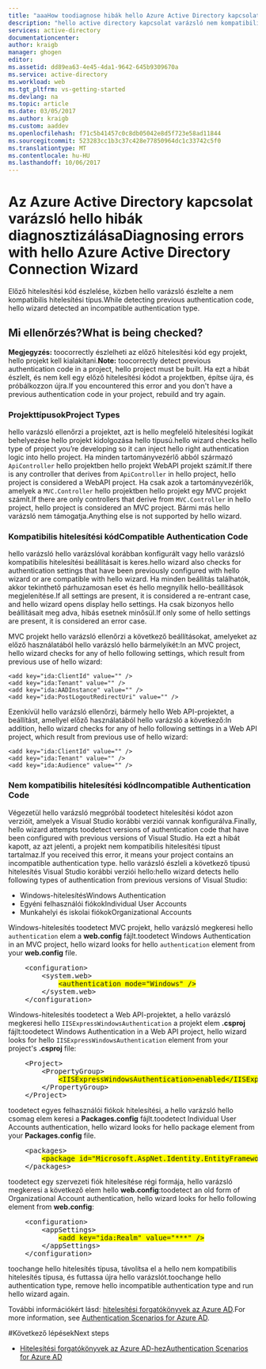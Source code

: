 ```yaml
---
title: "aaaHow toodiagnose hibák hello Azure Active Directory kapcsolat varázsló"
description: "hello active directory kapcsolat varázsló nem kompatibilis hitelesítési típust észlelt"
services: active-directory
documentationcenter: 
author: kraigb
manager: ghogen
editor: 
ms.assetid: dd89ea63-4e45-4da1-9642-645b9309670a
ms.service: active-directory
ms.workload: web
ms.tgt_pltfrm: vs-getting-started
ms.devlang: na
ms.topic: article
ms.date: 03/05/2017
ms.author: kraigb
ms.custom: aaddev
ms.openlocfilehash: f71c5b41457c0c8db05042e8d5f723e58ad11844
ms.sourcegitcommit: 523283cc1b3c37c428e77850964dc1c33742c5f0
ms.translationtype: MT
ms.contentlocale: hu-HU
ms.lasthandoff: 10/06/2017
---
```

# <a name="diagnosing-errors-with-hello-azure-active-directory-connection-wizard"></a><span data-ttu-id="7cbfb-103">Az Azure Active Directory kapcsolat varázsló hello hibák diagnosztizálása</span><span class="sxs-lookup"><span data-stu-id="7cbfb-103">Diagnosing errors with hello Azure Active Directory Connection Wizard</span></span>
<span data-ttu-id="7cbfb-104">Előző hitelesítési kód észlelése, közben hello varázsló észlelte a nem kompatibilis hitelesítési típus.</span><span class="sxs-lookup"><span data-stu-id="7cbfb-104">While detecting previous authentication code, hello wizard detected an incompatible authentication type.</span></span>   

## <a name="what-is-being-checked"></a><span data-ttu-id="7cbfb-105">Mi ellenőrzés?</span><span class="sxs-lookup"><span data-stu-id="7cbfb-105">What is being checked?</span></span>
<span data-ttu-id="7cbfb-106">**Megjegyzés:** toocorrectly észlelheti az előző hitelesítési kód egy projekt, hello projekt kell kialakítani.</span><span class="sxs-lookup"><span data-stu-id="7cbfb-106">**Note:** toocorrectly detect previous authentication code in a project, hello project must be built.</span></span>  <span data-ttu-id="7cbfb-107">Ha ezt a hibát észlelt, és nem kell egy előző hitelesítési kódot a projektben, építse újra, és próbálkozzon újra.</span><span class="sxs-lookup"><span data-stu-id="7cbfb-107">If you encountered this error and you don't have a previous authentication code in your project, rebuild and try again.</span></span>

### <a name="project-types"></a><span data-ttu-id="7cbfb-108">Projekttípusok</span><span class="sxs-lookup"><span data-stu-id="7cbfb-108">Project Types</span></span>
<span data-ttu-id="7cbfb-109">hello varázsló ellenőrzi a projektet, azt is hello megfelelő hitelesítési logikát behelyezése hello projekt kidolgozása hello típusú.</span><span class="sxs-lookup"><span data-stu-id="7cbfb-109">hello wizard checks hello type of project you’re developing so it can inject hello right authentication logic into hello project.</span></span>  <span data-ttu-id="7cbfb-110">Ha minden tartományvezérlő abból származó `ApiController` hello projektben hello projekt WebAPI projekt számít.</span><span class="sxs-lookup"><span data-stu-id="7cbfb-110">If there is any controller that derives from `ApiController` in hello project, hello project is considered a WebAPI project.</span></span>  <span data-ttu-id="7cbfb-111">Ha csak azok a tartományvezérlők, amelyek a `MVC.Controller` hello projektben hello projekt egy MVC projekt számít.</span><span class="sxs-lookup"><span data-stu-id="7cbfb-111">If there are only controllers that derive from `MVC.Controller` in hello project, hello project is considered an MVC project.</span></span>  <span data-ttu-id="7cbfb-112">Bármi más hello varázsló nem támogatja.</span><span class="sxs-lookup"><span data-stu-id="7cbfb-112">Anything else is not supported by hello wizard.</span></span>

### <a name="compatible-authentication-code"></a><span data-ttu-id="7cbfb-113">Kompatibilis hitelesítési kód</span><span class="sxs-lookup"><span data-stu-id="7cbfb-113">Compatible Authentication Code</span></span>
<span data-ttu-id="7cbfb-114">hello varázsló hello varázslóval korábban konfigurált vagy hello varázsló kompatibilis hitelesítési beállításait is keres.</span><span class="sxs-lookup"><span data-stu-id="7cbfb-114">hello wizard also checks for authentication settings that have been previously configured with hello wizard or are compatible with hello wizard.</span></span>  <span data-ttu-id="7cbfb-115">Ha minden beállítás találhatók, akkor tekinthető párhuzamosan eset és hello megnyílik hello-beállítások megjelenítése.</span><span class="sxs-lookup"><span data-stu-id="7cbfb-115">If all settings are present, it is considered a re-entrant case, and hello wizard opens display hello settings.</span></span>  <span data-ttu-id="7cbfb-116">Ha csak bizonyos hello beállításait meg adva, hibás esetnek minősül.</span><span class="sxs-lookup"><span data-stu-id="7cbfb-116">If only some of hello settings are present, it is considered an error case.</span></span>

<span data-ttu-id="7cbfb-117">MVC projekt hello varázsló ellenőrzi a következő beállításokat, amelyeket az előző használatából hello varázsló hello bármelyikét:</span><span class="sxs-lookup"><span data-stu-id="7cbfb-117">In an MVC project, hello wizard checks for any of hello following settings, which result from previous use of hello wizard:</span></span>

    <add key="ida:ClientId" value="" />
    <add key="ida:Tenant" value="" />
    <add key="ida:AADInstance" value="" />
    <add key="ida:PostLogoutRedirectUri" value="" />

<span data-ttu-id="7cbfb-118">Ezenkívül hello varázsló ellenőrzi, bármely hello Web API-projektet, a beállítást, amellyel előző használatából hello varázsló a következő:</span><span class="sxs-lookup"><span data-stu-id="7cbfb-118">In addition, hello wizard checks for any of hello following settings in a Web API project, which result from previous use of hello wizard:</span></span>

    <add key="ida:ClientId" value="" />
    <add key="ida:Tenant" value="" />
    <add key="ida:Audience" value="" />

### <a name="incompatible-authentication-code"></a><span data-ttu-id="7cbfb-119">Nem kompatibilis hitelesítési kód</span><span class="sxs-lookup"><span data-stu-id="7cbfb-119">Incompatible Authentication Code</span></span>
<span data-ttu-id="7cbfb-120">Végezetül hello varázsló megpróbál toodetect hitelesítési kódot azon verzióit, amelyek a Visual Studio korábbi verziói vannak konfigurálva.</span><span class="sxs-lookup"><span data-stu-id="7cbfb-120">Finally, hello wizard attempts toodetect versions of authentication code that have been configured with previous versions of Visual Studio.</span></span> <span data-ttu-id="7cbfb-121">Ha ezt a hibát kapott, az azt jelenti, a projekt nem kompatibilis hitelesítési típust tartalmaz.</span><span class="sxs-lookup"><span data-stu-id="7cbfb-121">If you received this error, it means your project contains an incompatible authentication type.</span></span> <span data-ttu-id="7cbfb-122">hello varázsló észleli a következő típusú hitelesítés Visual Studio korábbi verziói hello:</span><span class="sxs-lookup"><span data-stu-id="7cbfb-122">hello wizard detects hello following types of authentication from previous versions of Visual Studio:</span></span>

* <span data-ttu-id="7cbfb-123">Windows-hitelesítés</span><span class="sxs-lookup"><span data-stu-id="7cbfb-123">Windows Authentication</span></span> 
* <span data-ttu-id="7cbfb-124">Egyéni felhasználói fiókok</span><span class="sxs-lookup"><span data-stu-id="7cbfb-124">Individual User Accounts</span></span> 
* <span data-ttu-id="7cbfb-125">Munkahelyi és iskolai fiókok</span><span class="sxs-lookup"><span data-stu-id="7cbfb-125">Organizational Accounts</span></span> 

<span data-ttu-id="7cbfb-126">Windows-hitelesítés toodetect MVC projekt, hello varázsló megkeresi hello `authentication` elem a **web.config** fájlt.</span><span class="sxs-lookup"><span data-stu-id="7cbfb-126">toodetect Windows Authentication in an MVC project, hello wizard looks for hello `authentication` element from your **web.config** file.</span></span>

<pre>
    &lt;configuration&gt;
        &lt;system.web&gt;
            <span style="background-color: yellow">&lt;authentication mode="Windows" /&gt;</span>
        &lt;/system.web&gt;
    &lt;/configuration&gt;
</pre>

<span data-ttu-id="7cbfb-127">Windows-hitelesítés toodetect a Web API-projektet, a hello varázsló megkeresi hello `IISExpressWindowsAuthentication` a projekt elem **.csproj** fájlt:</span><span class="sxs-lookup"><span data-stu-id="7cbfb-127">toodetect Windows Authentication in a Web API project, hello wizard looks for hello `IISExpressWindowsAuthentication` element from your project's **.csproj** file:</span></span>

<pre>
    &lt;Project&gt;
        &lt;PropertyGroup&gt;
            <span style="background-color: yellow">&lt;IISExpressWindowsAuthentication&gt;enabled&lt;/IISExpressWindowsAuthentication&gt;</span>
        &lt;/PropertyGroup>
    &lt;/Project&gt;
</pre>

<span data-ttu-id="7cbfb-128">toodetect egyes felhasználói fiókok hitelesítési, a hello varázsló hello csomag elem keresi a **Packages.config** fájlt.</span><span class="sxs-lookup"><span data-stu-id="7cbfb-128">toodetect Individual User Accounts authentication, hello wizard looks for hello package element from your **Packages.config** file.</span></span>

<pre>
    &lt;packages&gt;
        <span style="background-color: yellow">&lt;package id="Microsoft.AspNet.Identity.EntityFramework" version="2.1.0" targetFramework="net45" /&gt;</span>
    &lt;/packages&gt;
</pre>

<span data-ttu-id="7cbfb-129">toodetect egy szervezeti fiók hitelesítése régi formája, hello varázsló megkeresi a következő elem hello **web.config**:</span><span class="sxs-lookup"><span data-stu-id="7cbfb-129">toodetect an old form of Organizational Account authentication, hello wizard looks for hello following element from **web.config**:</span></span>

<pre>
    &lt;configuration&gt;
        &lt;appSettings&gt;
            <span style="background-color: yellow">&lt;add key="ida:Realm" value="***" /&gt;</span>
        &lt;/appSettings&gt;
    &lt;/configuration&gt;
</pre>

<span data-ttu-id="7cbfb-130">toochange hello hitelesítés típusa, távolítsa el a hello nem kompatibilis hitelesítés típusa, és futtassa újra hello varázslót.</span><span class="sxs-lookup"><span data-stu-id="7cbfb-130">toochange hello authentication type, remove hello incompatible authentication type and run hello wizard again.</span></span>

<span data-ttu-id="7cbfb-131">További információkért lásd: [hitelesítési forgatókönyvek az Azure AD](active-directory-authentication-scenarios.md).</span><span class="sxs-lookup"><span data-stu-id="7cbfb-131">For more information, see [Authentication Scenarios for Azure AD](active-directory-authentication-scenarios.md).</span></span>

#<a name="next-steps"></a><span data-ttu-id="7cbfb-132">Következő lépések</span><span class="sxs-lookup"><span data-stu-id="7cbfb-132">Next steps</span></span>
- [<span data-ttu-id="7cbfb-133">Hitelesítési forgatókönyvek az Azure AD-hez</span><span class="sxs-lookup"><span data-stu-id="7cbfb-133">Authentication Scenarios for Azure AD</span></span>](active-directory-authentication-scenarios.md)